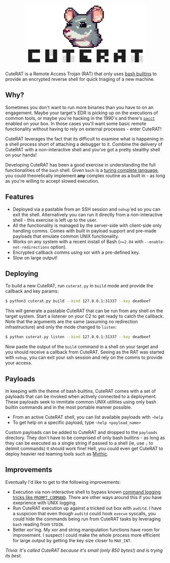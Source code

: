 <p align="center">
  <img src="docs/cutie.png">
</p>

CuteRAT is a Remote Access Trojan (RAT) that only uses [bash builtins](https://www.gnu.org/software/bash/manual/html_node/Bash-Builtins.html) to provide an encrypted reverse shell for quick triaging of a new machine.

## Why?
Sometimes you don't want to run more binaries than you have to on an engagement. Maybe your target's EDR is picking up on the executions of common tools, or maybe you're hacking in the 1990's and there's [`pacct`](https://www.linuxjournal.com/article/6144) enabled on your box. In those cases you'll want some basic remote functionality without having to rely on external processes - enter CuteRAT! 

CuteRAT leverages the fact that its difficult to examine what is happening in a shell process short of attaching a debugger to it. Combine the delivery of CuteRAT with a non-interactive shell and you've got a pretty stealthy shell on your hands!

Developing CuteRAT has been a good exercise in understanding the full functionalities of the `bash` shell. Given `bash` is a [turing complete language](https://en.wikibooks.org/wiki/Bash_Shell_Scripting/A_Few_Notes_On_Terminology), you could theoretically implement **any** complex routine as a built in - as long as you're willing to accept slowed execution.

## Features
- Deployed via a pastable from an SSH session and `nohup`'ed so you can exit the shell. Alternatively you can run it directly from a non-interactive shell - this exercise is left up to the user.
- All the functionality is managed by the server-side with client-side only handling comms. Comes with built in payload support and pre-made payloads that emulate common UNIX functionality.
- Works on any system with a recent install of Bash (`>=2.04` with `--enable-net-redirections` option).
- Encrypted callback comms using xor with a pre-defined key.
- Slow on large output!

## Deploying

To build a new CuteRAT, run `cuterat.py` in `build` mode and provide the callback and key params:

```bash
$ python3 cuterat.py build --bind 127.0.0.1:31337 --key deadbeef
```

This will generate a pastable CuteRAT that can be run from any shell on the target system. Start a listener on your C2 to get ready to catch the callback. Note that the arguments are the same (assuming no redirection infrastructure) and only the mode changed to `listen`:

```bash
$ python cuterat.py listen --bind 127.0.0.1:31337 --key deadbeef
```

Now paste the output of the `build` command in a shell on your target and you should receive a callback from CuteRAT. Seeing as the RAT was started with `nohup`, you can exit your ssh session and rely on the comms to provide your access.

## Payloads

In keeping with the theme of bash builtins, CuteRAT comes with a set of payloads that can be invoked when actively connected to a deployment. These payloads seek to immitate common UNIX utilities using only bash builtin commands and in the most portable manner possible.

- From an active CuteRAT shell, you can list available payloads with `~help`
- To get help on a specific payload, type `~help <payload_name>`

Custom payloads can be added to CuteRAT and dropped to the `payloads` directory. They don't have to be comprised of only bash builtins - as long as they can be executed as a single string if passed to a shell (ie, use `;` to delimit commands) it should work fine! Hell, you could even get CuteRAT to deploy heavier red teaming tools such as [Mythic](https://github.com/its-a-feature/Mythic).

## Improvements

Eventually I'd like to get to the following improvements:

- Execution via non-interactive shell to bypass known [command logging tricks like `PROMPT_COMMAND`](https://tpaschalis.me/command-prompt-logging/). There are other ways around this if you have exeprience with UNIX logging.
- Run CuteRAT execution up against a tricked out box with `auditd`. I have a suspicion that even though `auditd` could hook `execve` syscalls, you could hide the commands being run from CuteRAT tasks by leveraging `bash` reading from `STDIN`.
- Better xor'ing. My xor and string manipulation functions have room for improvement. I suspect I could make the whole process more efficient for large output by getting the key size closer to `MAX_INT`.


*Trivia: It's called CuteRAT because it's small (only 850 bytes!) and is trying its best.*
